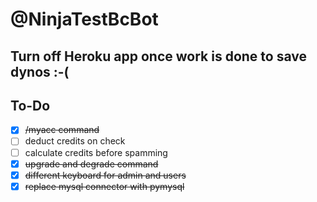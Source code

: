 # @NinjaTestBcBot
## Turn off Heroku app once work is done to save dynos :-(

## To-Do

- [x] ~~/myacc command~~
- [ ] deduct credits on check
- [ ] calculate credits before spamming
- [x] ~~upgrade and degrade command~~
- [x] ~~different keyboard for admin and users~~
- [x] ~~replace mysql connector with pymysql~~
